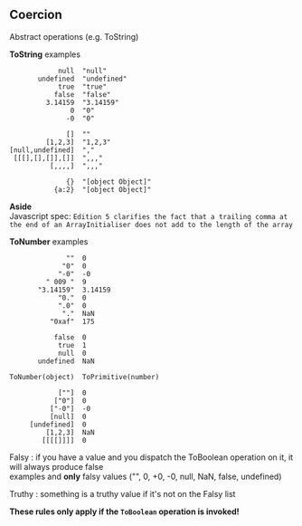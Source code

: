 ## Coercion

Abstract operations (e.g. ToString)

__ToString__ examples
```
            null  "null"
       undefined  "undefined"
            true  "true"
           false  "false"
         3.14159  "3.14159"
               0  "0"
              -0  "0"

              []  ""
         [1,2,3]  "1,2,3"
[null,undefined]  ","
 [[[],[],[]],[]]  ",,,"
          [,,,,]  ",,,"

              {}  "[object Object]"
           {a:2}  "[object Object]"
```

__Aside__  
Javascript spec: `Edition 5 clarifies the fact that a trailing comma at the end of an ArrayInitialiser does not add to the length of the array`

__ToNumber__ examples
```
              ""  0
             "0"  0
            "-0"  -0
         " 009 "  9
       "3.14159"  3.14159
            "0."  0
            ".0"  0
             "."  NaN
          "0xaf"  175

           false  0
            true  1
            null  0
       undefined  NaN

ToNumber(object)  ToPrimitive(number)

            [""]  0
           ["0"]  0
          ["-0"]  -0
          [null]  0
     [undefined]  0
         [1,2,3]  NaN
        [[[[]]]]  0

```

Falsy : if you have a value and you dispatch the ToBoolean operation on it, it will always produce false  
examples and __only__ falsy values ("", 0, +0, -0, null, NaN, false, undefined)

Truthy : something is a truthy value if it's not on the Falsy list

__These rules only apply if the `ToBoolean` operation is invoked!__
